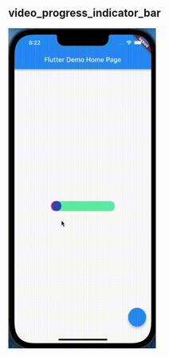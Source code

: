 ## video_progress_indicator_bar

<img src="https://github.com/asapbox/video_progress_indicator_bar/blob/master/demo.gif" width="296" height="640" />
